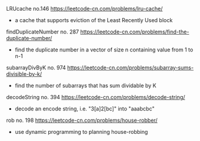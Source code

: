 LRUcache no.146 https://leetcode-cn.com/problems/lru-cache/

- a cache that supports eviction of the Least Recently Used block

findDuplicateNumber no. 287 https://leetcode-cn.com/problems/find-the-duplicate-number/

- find the duplicate number in a vector of size n containing value from 1 to n-1

subarrayDivByK no. 974 https://leetcode-cn.com/problems/subarray-sums-divisible-by-k/

- find the number of subarrays that has sum dividable by K

decodeString no. 394 https://leetcode-cn.com/problems/decode-string/

- decode an encode string, i.e. "3[a]2[bc]" into "aaabcbc"

rob no. 198 https://leetcode-cn.com/problems/house-robber/

- use dynamic programming to planning house-robbing
